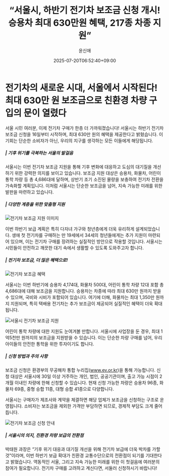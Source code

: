 ﻿---
title: "“서울시, 하반기 전기차 보조금 신청 개시! 승용차 최대 630만원 혜택, 217종 차종 지원”"
description: "## 서울시, 전기차 구매 지원 확대 승용차 최대 630만원까지 보조금 16일부터 온라인 접수 시작 ..."
date: 2025-07-20T06:52:40+09:00
author: "윤신애"
categories: ["automotive"]
tags: ["뉴스", "이슈", "서울시", "전기차 보조금", "전기차 구매 지원", "기후 변화 대응"]
hash: dd277e63
source_url: "https://www.reportera.co.kr/car/subsidies-for-electric-vehicles/"
url: "/automotive/seoulsi-habangi-jeongica-bojogeum/"
images: ["https://imagedelivery.net/BhPWbivJAhTvor9c-8lV2w/170b9948-56ef-4c2c-b2ff-9c56ce958b00/public", "https://imagedelivery.net/BhPWbivJAhTvor9c-8lV2w/353c41a1-8a0e-4b73-bc89-495f42f2c700/public", "https://imagedelivery.net/BhPWbivJAhTvor9c-8lV2w/0f2841a3-49b9-4732-ec67-9d81d38c4400/public", "https://imagedelivery.net/BhPWbivJAhTvor9c-8lV2w/5074e293-083b-4446-10b4-7a403ed54900/public"]
thumbnail: "https://imagedelivery.net/BhPWbivJAhTvor9c-8lV2w/170b9948-56ef-4c2c-b2ff-9c56ce958b00/public"
image: "https://imagedelivery.net/BhPWbivJAhTvor9c-8lV2w/170b9948-56ef-4c2c-b2ff-9c56ce958b00/public"
featured_image: "https://imagedelivery.net/BhPWbivJAhTvor9c-8lV2w/170b9948-56ef-4c2c-b2ff-9c56ce958b00/public"
image_width: 1200
image_height: 630
slug: "seoulsi-habangi-jeongica-bojogeum"
type: "post"
layout: "single"
news_keywords: "뉴스, 이슈, 서울시, 전기차 보조금, 전기차 구매 지원"
robots: "index, follow"
draft: false
---

# 전기차의 새로운 시대, 서울에서 시작된다! 최대 630만 원 보조금으로 친환경 차량 구입의 문이 열렸다

서울 시민 여러분, 이제 전기차 구매가 한층 더 가까워졌습니다! 서울시는 하반기 전기차 보조금 신청을 16일부터 시작하며, 최대 630만 원의 혜택을 제공한다고 밝혔습니다. 이 기회는 단순한 소비자가 아닌, 우리의 지구를 생각하는 모든 이들에게 해당됩니다.

##### | 기후 위기를 극복하는 서울의 발걸음

서울시는 이번 전기차 보조금 지원을 통해 기후 변화에 대응하고 도심의 대기질을 개선하기 위한 강력한 의지를 보이고 있습니다. 보조금 지원 대상은 승용차, 화물차, 어린이 통학 차량 등 총 4,686대에 달하며, 상반기 조기 소진된 물량을 보충하여 전기차 전환을 가속화할 계획입니다. 이처럼 서울시는 단순한 보조금을 넘어, 지속 가능한 미래를 위한 발판을 마련하고 있습니다.

##### | 다양한 계층을 위한 맞춤형 지원


![전기차 보조금 지원 이미지](https://imagedelivery.net/BhPWbivJAhTvor9c-8lV2w/0f2841a3-49b9-4732-ec67-9d81d38c4400/public)


이번 하반기 보급 계획은 특히 다자녀 가구와 청년층에게 더욱 유리하게 설계되었습니다. 생애 첫 전기차를 구매하는 만 19세에서 34세의 청년들에게는 추가 지원이 마련되어 있으며, 이는 전기차 구매를 장려하는 실질적인 방안으로 작용할 것입니다. 서울시는 시민들이 안전하고 깨끗한 대기 속에서 생활할 수 있도록 도와주고자 합니다.

##### | 전기차 보조금, 더 많은 혜택으로!


![전기차 보조금 혜택](https://imagedelivery.net/BhPWbivJAhTvor9c-8lV2w/353c41a1-8a0e-4b73-bc89-495f42f2c700/public)


서울시는 이번 하반기에 승용차 4,174대, 화물차 500대, 어린이 통학 차량 12대 포함 총 4,686대에 대해 보조금을 지원합니다. 승용차는 차종에 따라 최대 630만 원까지 받을 수 있으며, 국비와 시비가 포함되어 있습니다. 여기에 더해, 화물차는 최대 1,350만 원까지 지원되며, 특히 택배용 전기차는 추가 보조금이 제공되어 실질적인 혜택이 더욱 확대됩니다.


![서울시 전기차 보조금 지원](https://imagedelivery.net/BhPWbivJAhTvor9c-8lV2w/5074e293-083b-4446-10b4-7a403ed54900/public)


어린이 통학 차량에 대한 지원도 눈여겨볼 만합니다. 서울시에 사업장을 둔 경우, 최대 1억5천만 원까지의 보조금을 지원받을 수 있습니다. 이는 단순한 차량 구매를 넘어, 우리 아이들의 안전한 통학을 위한 투자이기도 합니다.

##### | 신청 방법과 주의 사항

보조금 신청은 환경부의 무공해차 통합 누리집(www.ev.or.kr)을 통해 가능합니다. 신청 대상은 서울시에 30일 이상 거주하는 개인, 법인, 공공기관이며, 출고 가능 시점이 2개월 이내인 차량에 한해 신청할 수 있습니다. 현재 신청 가능한 차량은 승용차 96종, 화물차 69종, 중형 승합 11종, 대형 승합 41종으로 다양합니다.

서울시는 구매자가 제조사와 계약을 체결하면 해당 업체가 보조금을 신청하는 구조로 운영됩니다. 소비자는 보조금을 제외한 가격만 부담하면 되므로, 경제적 부담도 크게 줄어듭니다.


![전기차 보조금 신청 안내](https://imagedelivery.net/BhPWbivJAhTvor9c-8lV2w/170b9948-56ef-4c2c-b2ff-9c56ce958b00/public)


##### | 서울시의 의지, 친환경 차량 보급의 전환점

박태원 과장은 “기후 위기 대응과 대기질 개선을 위해 전기차 보급에 더욱 박차를 가할 것”이라며, 이번 하반기 보급 확대가 친환경 교통수단으로의 전환점이 되기를 기대한다고 밝혔습니다. 역동적인 서울, 그리고 지속 가능한 미래를 위한 이 첫걸음에 여러분의 참여가 필요합니다. 전기차 구매를 고려하고 계신다면, 서둘러 신청하시기 바랍니다!

